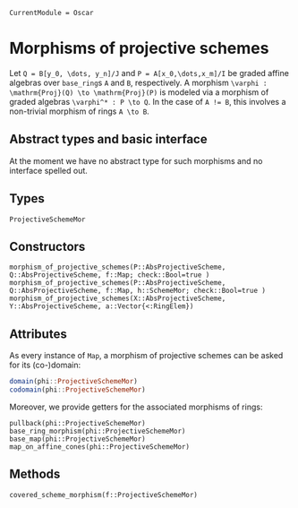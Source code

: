 ```@meta
CurrentModule = Oscar
```

# Morphisms of projective schemes

Let ``Q = B[y_0, \dots, y_n]/J`` and ``P = A[x_0,\dots,x_m]/I`` be 
graded affine algebras over `base_ring`s `A` and `B`, respectively. 
A morphism ``\varphi : \mathrm{Proj}(Q) \to \mathrm{Proj}(P)`` is modeled 
via a morphism of graded algebras ``\varphi^* : P \to Q``. 
In the case of `A != B`, this involves a non-trivial morphism 
of rings ``A \to B``.

## Abstract types and basic interface 
At the moment we have no abstract type for such morphisms and no interface spelled 
out. 

## Types 
```@docs
ProjectiveSchemeMor
```

## Constructors
```@docs
morphism_of_projective_schemes(P::AbsProjectiveScheme, Q::AbsProjectiveScheme, f::Map; check::Bool=true )
morphism_of_projective_schemes(P::AbsProjectiveScheme, Q::AbsProjectiveScheme, f::Map, h::SchemeMor; check::Bool=true )
morphism_of_projective_schemes(X::AbsProjectiveScheme, Y::AbsProjectiveScheme, a::Vector{<:RingElem})
```
## Attributes
As every instance of `Map`, a morphism of projective schemes can be asked for its (co-)domain:
```julia
domain(phi::ProjectiveSchemeMor) 
codomain(phi::ProjectiveSchemeMor)
```
Moreover, we provide getters for the associated morphisms of rings:
```@docs
pullback(phi::ProjectiveSchemeMor)
base_ring_morphism(phi::ProjectiveSchemeMor) 
base_map(phi::ProjectiveSchemeMor)
map_on_affine_cones(phi::ProjectiveSchemeMor)
```
## Methods
```@docs
covered_scheme_morphism(f::ProjectiveSchemeMor)
```

